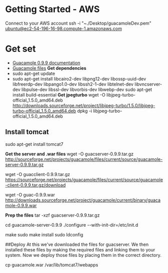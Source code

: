 # Getting Started - AWS
Connect to your AWS account
ssh -i "~./Desktop/guacamoleDev.pem" ubuntu@ec2-54-196-16-98.compute-1.amazonaws.com
# Get set

* [Guacamole 0.9.9 documentation](https://guacamole.incubator.apache.org/doc/gug/index.html)
* [Guacamole files](https://guacamole.incubator.apache.org/releases/)
**Get dependencies**
* sudo apt-get update
* sudo apt-get install libcairo2-dev libpng12-dev libossp-uuid-dev libfreerdp-dev libpango1.0-dev libssh2-1-dev libtelnet-dev libvncserver-dev libpulse-dev libssl-dev libvorbis-dev libwebp-dev
sudo apt-get install build-essential
**Get jpegturbo**
wget -O libjpeg-turbo-official_1.5.0_amd64.deb http://downloads.sourceforge.net/project/libjpeg-turbo/1.5.0/libjpeg-turbo-official_1.5.0_amd64.deb
dpkg -i libjpeg-turbo-official_1.5.0_amd64.deb

## Install tomcat
sudo apt-get install tomcat7

**Get the server and .war files**
wget -O guacserver-0.9.9.tar.gz http://sourceforge.net/projects/guacamole/files/current/source/guacamole-server-0.9.9.tar.gz

wget -O guacclient-0.9.9.tar.gz https://sourceforge.net/projects/guacamole/files/current/source/guacamole-client-0.9.9.tar.gz/download

wget -O guac-0.9.9.war http://downloads.sourceforge.net/project/guacamole/current/binary/guacamole-0.9.9.war

**Prep the files**
tar -xzf guacserver-0.9.9.tar.gz

cd guacamole-server-0.9.9
./configure --with-init-dir=/etc/init.d

make
sudo make install
sudo ldconfig

##Deploy
At this we've downloaded the files for guacserver.  We then installed these files by making the required files and linking them to your system.  Now we deploy those files by placing them in the correct directory.

cp guacamole.war /var/lib/tomcat7/webapps
